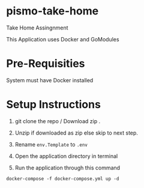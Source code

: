 # pismo-take-home
Take Home Assingnment


This Application uses Docker and GoModules 

# Pre-Requisities 


System must have Docker installed 


# Setup Instructions


1. git clone the repo / Download zip .
2. Unzip if downloaded as zip else skip to next step.
3. Rename `env.Template` to `.env`
4. Open the application directory in terminal 

5. Run the application through this command 

`docker-compose -f docker-compose.yml up -d`




